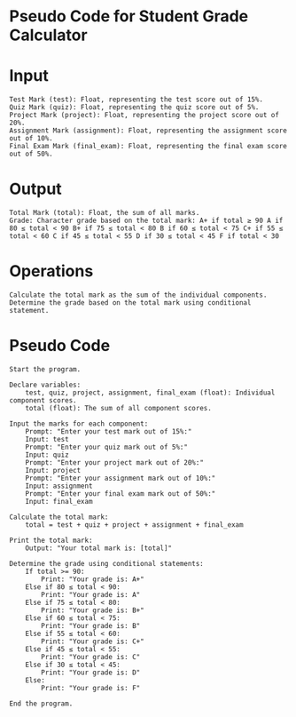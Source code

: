 # **Pseudo Code for Student Grade Calculator**
# **Input**

    Test Mark (test): Float, representing the test score out of 15%.
    Quiz Mark (quiz): Float, representing the quiz score out of 5%.
    Project Mark (project): Float, representing the project score out of 20%.
    Assignment Mark (assignment): Float, representing the assignment score out of 10%.
    Final Exam Mark (final_exam): Float, representing the final exam score out of 50%.

# **Output**

    Total Mark (total): Float, the sum of all marks.
    Grade: Character grade based on the total mark: A+ if total ≥ 90 A if 80 ≤ total < 90 B+ if 75 ≤ total < 80 B if 60 ≤ total < 75 C+ if 55 ≤ total < 60 C if 45 ≤ total < 55 D if 30 ≤ total < 45 F if total < 30

# **Operations**

    Calculate the total mark as the sum of the individual components.
    Determine the grade based on the total mark using conditional statement.

# **Pseudo Code**

    Start the program.

    Declare variables:
        test, quiz, project, assignment, final_exam (float): Individual component scores.
        total (float): The sum of all component scores.

    Input the marks for each component:
        Prompt: "Enter your test mark out of 15%:"
        Input: test
        Prompt: "Enter your quiz mark out of 5%:"
        Input: quiz
        Prompt: "Enter your project mark out of 20%:"
        Input: project
        Prompt: "Enter your assignment mark out of 10%:"
        Input: assignment
        Prompt: "Enter your final exam mark out of 50%:"
        Input: final_exam

    Calculate the total mark:
        total = test + quiz + project + assignment + final_exam

    Print the total mark:
        Output: "Your total mark is: [total]"

    Determine the grade using conditional statements:
        If total >= 90:
            Print: "Your grade is: A+"
        Else if 80 ≤ total < 90:
            Print: "Your grade is: A"
        Else if 75 ≤ total < 80:
            Print: "Your grade is: B+"
        Else if 60 ≤ total < 75:
            Print: "Your grade is: B"
        Else if 55 ≤ total < 60:
            Print: "Your grade is: C+"
        Else if 45 ≤ total < 55:
            Print: "Your grade is: C"
        Else if 30 ≤ total < 45:
            Print: "Your grade is: D"
        Else:
            Print: "Your grade is: F"

    End the program.

